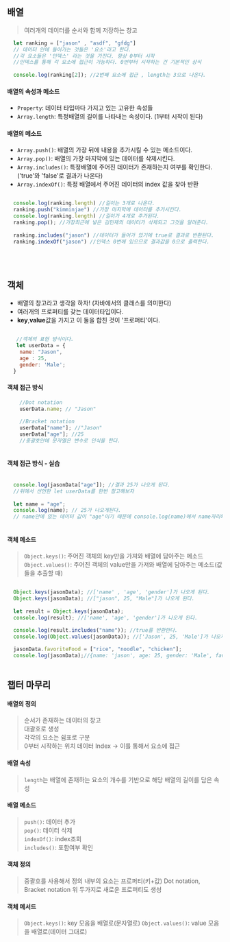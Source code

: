 <h2> 배열 </h2>

> 여러개의 데이터를 순서와 함께 저장하는 창고

``` js
  let ranking = ["jason" , "asdf", "gfdg"]
  // 데이터 안에 들어가는 것들은 '요소'라고 한다.
  //각 요소들은 '인덱스' 라는 것을 가진다. 항상 0부터 시작
  //인덱스를 통해 각 요소에 접근이 가능하다. 0번부터 시작하는 건 기본적인 상식
  
  console.log(ranking[2]); //2번째 요소에 접근 , length는 3으로 나온다.
```

<h4> 배열의 속성과 메소드</h4>

- ```Property```: 데이터 타입마다 가지고 있는 고유한 속성들
- ```Array.length```: 특정배열의 길이를 나타내는 속성이다. (1부터 시작이 된다)

<h4> 배열의 메소드 </h4>

- ```Array.push()```: 배열의 가장 뒤에 내용을 추가시킬 수 있는 메소드이다.
- ```Array.pop()```: 배열의 가장 마지막에 있는 데이터를 삭제시킨다.
- ```Array.includes()```: 특정배열에 주어진 데이터가 존재하는지 여부를 확인한다. ('true'와 'false'로 결과가 나온다)
- ```Array.indexOf()```: 특정 배열에서 주어진 데이터의 index 값을 찾아 반환
```js

  console.log(ranking.length) //길이는 3개로 나온다.
  ranking.push("kimminjae") //가장 마지막에 데이터를 추가시킨다.
  console.log(ranking.length) //길이가 4개로 추가된다.
  ranking.pop(); //가장최근에 넣은 김민재의 데이터가 삭제되고 그것을 알려준다.
  
  ranking.includes("jason") //데이터가 들어가 있기에 true로 결과로 반환된다.
  ranking.indexOf("jason") //인덱스 0번에 있으므로 결과값을 0으로 출력한다.
```
<br>
<br>

<h2> 객체 </h2>

- 배열의 창고라고 생각을 하자! (자바에서의 클래스를 의미한다)
- 여러개의 프로퍼티를 갖는 데이터타입이다.  
- <b>key</b>,<b>value</b>값을 가지고 이 둘을 합친 것이 '프로퍼티'이다.

```js

   //객체의 표현 방식이다.
   let userData = {
    name: "Jason",
    age : 25,
    gender: 'Male';
  }
```

<h4> 객체 접근 방식</h4>

```js
    //Dot notation
    userData.name; // "Jason"
    
    //Bracket notation
    userData["name"]; //"Jason"
    userData["age"]; //25
    //중괄호안에 문자열은 변수로 인식을 한다.
  
```

<h4> 객체 접근 방식 - 실습</h4>
  
```js
  
  console.log(jasonData["age"]); //결과 25가 나오게 된다.
  //위에서 선언한 let userData를 한번 참고해보자
  
  let name = "age";
  console.log(name); // 25가 나오게된다.
  // name안에 있는 데이터 값이 "age"이기 때문에 console.log(name)에서 name자리에 "age"
  
```

#### 객체 메소드 

> ```Object.keys()```: 주어진 객체의 key만을 가져와 배열에 담아주는 메소드
> ```Object.values()```: 주어진 객체의 value만을 가져와 배열에 담아주는 메소드(값들을 추출할 때)

```js

  Object.keys(jasonData); //['name' , 'age', 'gender']가 나오게 된다.
  Object.keys(jasonData); //["jason", 25, "Male"]가 나오게 된다.
  
  let result = Object.keys(jasonData);
  console.log(result); //['name', 'age', 'gender']가 나오게 된다.

  console.log(result.includes("name")); //true를 반환한다.
  console.log(Object.values(jasonData)); //['Jason', 25, 'Male']가 나오게 된다.
  
  jasonData.favoriteFood = ["rice", "noodle", "chicken"];
  console.log(jasonData);//{name: 'jason', age: 25, gender: 'Male', favoriteFood: Array(3)} 배열에 새롭게 추가
  
```

<h2> 챕터 마무리</h2>

#### 배열의 정의
> 순서가 존재하는 데이터의 창고  
> 대괄호로 생성  
> 각각의 요소는 쉼표로 구분  
> 0부터 시작하는 위치 데이터 Index -> 이를 통해서 요소에 접근  
 
#### 배열 속성
> ```length```는 배열에 존재하는 요소의 개수를 기반으로 해당 배열의 길이를 담은 속성  

#### 배열 메소드
> ```push()```: 데이터 추가  
> ```pop()```: 데이터 삭제  
> ```indexOf()```: index조회  
> ```includes()```: 포함여부 확인  

#### 객체 정의
> 중괄호를 사용해서 정의
> 내부의 요소는 프로퍼티(키+값)
> Dot notation, Bracket notation
> 위 두가지로 새로운 프로퍼티도 생성

#### 객체 메서드
> ```Object.keys()```: key 모음을 배열로(문자열로)
> ```Object.values()```: value 모음을 배열로(데이터 그대로)
